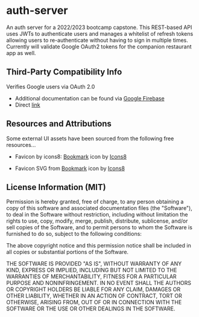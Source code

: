 # auth-server
An auth server for a 2022/2023 bootcamp capstone. This REST-based API uses JWTs to authenticate users and manages a whitelist of refresh tokens allowing users to re-authenticate without having to sign in multiple times. Currently will validate Google OAuth2 tokens for the companion restaurant app as well.

## Third-Party Compatibility Info

Verifies Google users via OAuth 2.0 
- Additional documentation can be found via [Google Firebase](https://firebase.google.com/docs/auth/admin/verify-id-tokens) 
- Direct [link](https://www.googleapis.com/robot/v1/metadata/x509/securetoken@system.gserviceaccount.com)

## Resources and Attributions
Some external UI assets have been sourced from the following free resources...
- Favicon by icons8: <a target="_blank" href="https://icons8.com/icon/21062/bookmark">Bookmark</a> icon by <a target="_blank" href="https://icons8.com">Icons8</a>

- Favicon SVG from <a target="_blank" href="https://icons8.com/icon/21062/bookmark">Bookmark</a> icon by <a target="_blank" href="https://icons8.com">Icons8</a>

## License Information (MIT)
Permission is hereby granted, free of charge, to any person obtaining a copy of this software and associated documentation files (the "Software"), to deal in the Software without restriction, including without limitation the rights to use, copy, modify, merge, publish, distribute, sublicense, and/or sell copies of the Software, and to permit persons to whom the Software is furnished to do so, subject to the following conditions:

The above copyright notice and this permission notice shall be included in all copies or substantial portions of the Software.

THE SOFTWARE IS PROVIDED "AS IS", WITHOUT WARRANTY OF ANY KIND, EXPRESS OR IMPLIED, INCLUDING BUT NOT LIMITED TO THE WARRANTIES OF MERCHANTABILITY, FITNESS FOR A PARTICULAR PURPOSE AND NONINFRINGEMENT. IN NO EVENT SHALL THE AUTHORS OR COPYRIGHT HOLDERS BE LIABLE FOR ANY CLAIM, DAMAGES OR OTHER LIABILITY, WHETHER IN AN ACTION OF CONTRACT, TORT OR OTHERWISE, ARISING FROM, OUT OF OR IN CONNECTION WITH THE SOFTWARE OR THE USE OR OTHER DEALINGS IN THE SOFTWARE.

